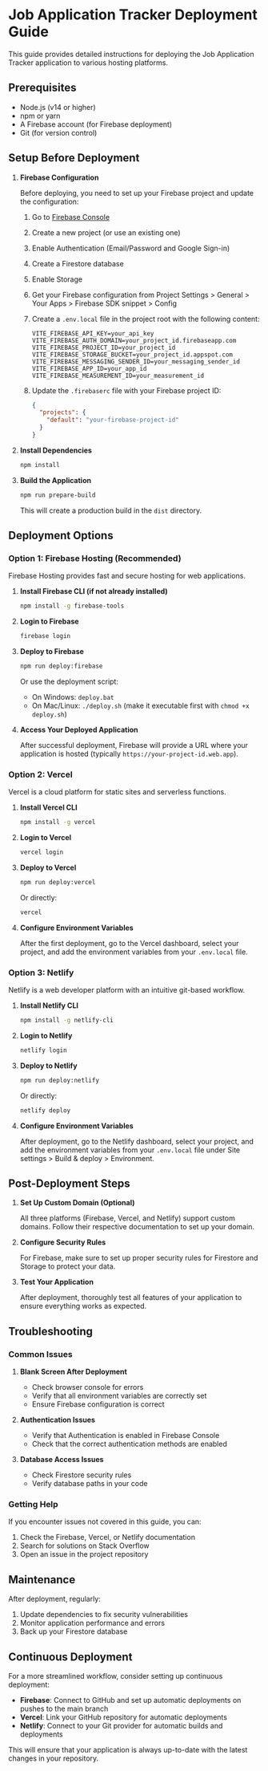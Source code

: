# Job Application Tracker Deployment Guide

This guide provides detailed instructions for deploying the Job Application Tracker application to various hosting platforms.

## Prerequisites

- Node.js (v14 or higher)
- npm or yarn
- A Firebase account (for Firebase deployment)
- Git (for version control)

## Setup Before Deployment

1. **Firebase Configuration**

   Before deploying, you need to set up your Firebase project and update the configuration:

   1. Go to [Firebase Console](https://console.firebase.google.com/)
   2. Create a new project (or use an existing one)
   3. Enable Authentication (Email/Password and Google Sign-in)
   4. Create a Firestore database
   5. Enable Storage
   6. Get your Firebase configuration from Project Settings > General > Your Apps > Firebase SDK snippet > Config
   7. Create a `.env.local` file in the project root with the following content:

      ```
      VITE_FIREBASE_API_KEY=your_api_key
      VITE_FIREBASE_AUTH_DOMAIN=your_project_id.firebaseapp.com
      VITE_FIREBASE_PROJECT_ID=your_project_id
      VITE_FIREBASE_STORAGE_BUCKET=your_project_id.appspot.com
      VITE_FIREBASE_MESSAGING_SENDER_ID=your_messaging_sender_id
      VITE_FIREBASE_APP_ID=your_app_id
      VITE_FIREBASE_MEASUREMENT_ID=your_measurement_id
      ```

   8. Update the `.firebaserc` file with your Firebase project ID:

      ```json
      {
        "projects": {
          "default": "your-firebase-project-id"
        }
      }
      ```

2. **Install Dependencies**

   ```bash
   npm install
   ```

3. **Build the Application**

   ```bash
   npm run prepare-build
   ```

   This will create a production build in the `dist` directory.

## Deployment Options

### Option 1: Firebase Hosting (Recommended)

Firebase Hosting provides fast and secure hosting for web applications.

1. **Install Firebase CLI (if not already installed)**

   ```bash
   npm install -g firebase-tools
   ```

2. **Login to Firebase**

   ```bash
   firebase login
   ```

3. **Deploy to Firebase**

   ```bash
   npm run deploy:firebase
   ```

   Or use the deployment script:

   - On Windows: `deploy.bat`
   - On Mac/Linux: `./deploy.sh` (make it executable first with `chmod +x deploy.sh`)

4. **Access Your Deployed Application**

   After successful deployment, Firebase will provide a URL where your application is hosted (typically `https://your-project-id.web.app`).

### Option 2: Vercel

Vercel is a cloud platform for static sites and serverless functions.

1. **Install Vercel CLI**

   ```bash
   npm install -g vercel
   ```

2. **Login to Vercel**

   ```bash
   vercel login
   ```

3. **Deploy to Vercel**

   ```bash
   npm run deploy:vercel
   ```

   Or directly:

   ```bash
   vercel
   ```

4. **Configure Environment Variables**

   After the first deployment, go to the Vercel dashboard, select your project, and add the environment variables from your `.env.local` file.

### Option 3: Netlify

Netlify is a web developer platform with an intuitive git-based workflow.

1. **Install Netlify CLI**

   ```bash
   npm install -g netlify-cli
   ```

2. **Login to Netlify**

   ```bash
   netlify login
   ```

3. **Deploy to Netlify**

   ```bash
   npm run deploy:netlify
   ```

   Or directly:

   ```bash
   netlify deploy
   ```

4. **Configure Environment Variables**

   After deployment, go to the Netlify dashboard, select your project, and add the environment variables from your `.env.local` file under Site settings > Build & deploy > Environment.

## Post-Deployment Steps

1. **Set Up Custom Domain (Optional)**

   All three platforms (Firebase, Vercel, and Netlify) support custom domains. Follow their respective documentation to set up your domain.

2. **Configure Security Rules**

   For Firebase, make sure to set up proper security rules for Firestore and Storage to protect your data.

3. **Test Your Application**

   After deployment, thoroughly test all features of your application to ensure everything works as expected.

## Troubleshooting

### Common Issues

1. **Blank Screen After Deployment**
   - Check browser console for errors
   - Verify that all environment variables are correctly set
   - Ensure Firebase configuration is correct

2. **Authentication Issues**
   - Verify that Authentication is enabled in Firebase Console
   - Check that the correct authentication methods are enabled

3. **Database Access Issues**
   - Check Firestore security rules
   - Verify database paths in your code

### Getting Help

If you encounter issues not covered in this guide, you can:

1. Check the Firebase, Vercel, or Netlify documentation
2. Search for solutions on Stack Overflow
3. Open an issue in the project repository

## Maintenance

After deployment, regularly:

1. Update dependencies to fix security vulnerabilities
2. Monitor application performance and errors
3. Back up your Firestore database

## Continuous Deployment

For a more streamlined workflow, consider setting up continuous deployment:

- **Firebase**: Connect to GitHub and set up automatic deployments on pushes to the main branch
- **Vercel**: Link your GitHub repository for automatic deployments
- **Netlify**: Connect to your Git provider for automatic builds and deployments

This will ensure that your application is always up-to-date with the latest changes in your repository. 